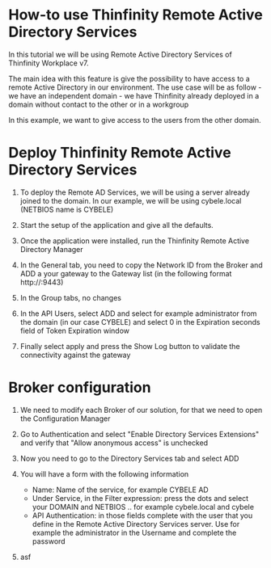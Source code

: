 # How-to use Thinfinity Remote Active Directory Services

In this tutorial we will be using Remote Active Directory Services of Thinfinity Workplace v7. 

The main idea with this feature is give the possibility to have access to a remote Active Directory in our environment. The use case will be as follow
        - we have an independent domain
        - we have Thinfinity already deployed in a domain without contact to the other or in a workgroup

In this example, we want to give access to the users from the other domain.

Deploy Thinfinity Remote Active Directory Services 
=
1. To deploy the Remote AD Services, we will be using a server already joined to the domain. In our example, we will be using cybele.local (NETBIOS name is CYBELE)

2. Start the setup of the application and give all the defaults. 

3. Once the application were installed, run the Thinfinity Remote Active Directory Manager

4. In the General tab, you need to copy the Network ID from the Broker and ADD a your gateway to the Gateway list (in the following format http://<server>:9443)

5. In the Group tabs, no changes

6. In the API Users, select ADD and select for example administrator from the domain (in our case CYBELE) and select 0 in the Expiration seconds field of Token Expiration window

7. Finally select apply and press the Show Log button to validate the connectivity against the gateway


Broker configuration
=
1. We need to modify each Broker of our solution, for that we need to open the Configuration Manager

2. Go to Authentication and select "Enable Directory Services Extensions" and verify that "Allow anonymous access" is unchecked

3. Now you need to go to the Directory Services tab and select ADD

4. You will have a form with the following information
    - Name: Name of the service, for example CYBELE AD
    - Under Service, in the Filter expression: press the dots and select your DOMAIN and NETBIOS .. for example cybele.local and cybele
    - API Authentication: in those fields complete with the user that you define in the Remote Active Directory Services server. Use for example the administrator in the Username and complete the password

5. asf
